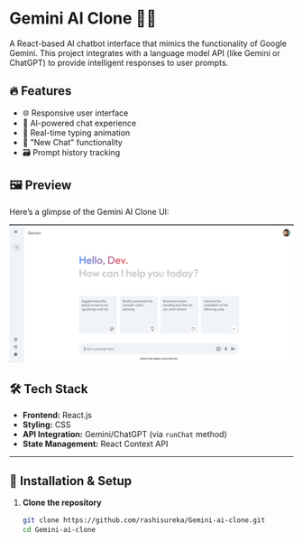 # Gemini AI Clone 🤖✨

A React-based AI chatbot interface that mimics the functionality of Google Gemini. This project integrates with a language model API (like Gemini or ChatGPT) to provide intelligent responses to user prompts.


## 🔥 Features

- 🌐 Responsive user interface
- 🧠 AI-powered chat experience
- 💬 Real-time typing animation
- 🧹 "New Chat" functionality
- 🗃️ Prompt history tracking



## 🖼️ Preview

Here’s a glimpse of the Gemini AI Clone UI:

![Gemini AI Screenshot](public/screenshot.png.png)



## 🛠️ Tech Stack

- **Frontend:** React.js
- **Styling:** CSS
- **API Integration:** Gemini/ChatGPT (via `runChat` method)
- **State Management:** React Context API

---

## 🚀 Installation & Setup

1. **Clone the repository**
   ```bash
   git clone https://github.com/rashisureka/Gemini-ai-clone.git
   cd Gemini-ai-clone
